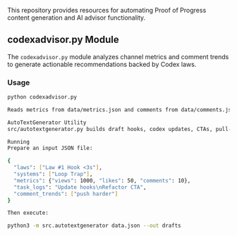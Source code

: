 This repository provides resources for automating Proof of Progress content generation and AI advisor functionality.

## codexadvisor.py Module

The `codexadvisor.py` module analyzes channel metrics and comment trends to generate actionable recommendations backed by Codex laws.

### Usage

```bash
python codexadvisor.py

Reads metrics from data/metrics.json and comments from data/comments.json. Recommendations cite lines from Proof_AI_Advisor_Protocol.txt to justify each suggestion.

AutoTextGenerator Utility
src/autotextgenerator.py builds draft hooks, codex updates, CTAs, pull-request summaries, README snippets, and metric reports. It consumes Codex laws, task logs, viewer metrics, and comment trends.

Running
Prepare an input JSON file:

{
  "laws": ["Law #1 Hook <3s"],
  "systems": ["Loop Trap"],
  "metrics": {"views": 1000, "likes": 50, "comments": 10},
  "task_logs": "Update hooks\nRefactor CTA",
  "comment_trends": ["push harder"]
}

Then execute:

python3 -m src.autotextgenerator data.json --out drafts
